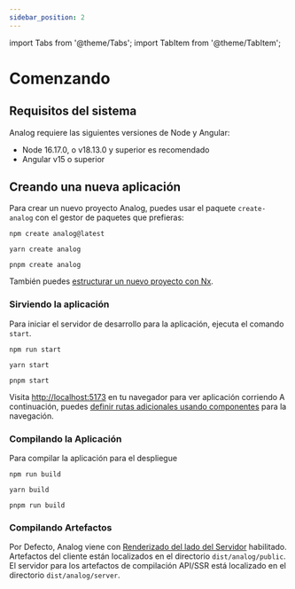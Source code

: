 ```yaml
---
sidebar_position: 2
---
```


import Tabs from '@theme/Tabs';
import TabItem from '@theme/TabItem';

# Comenzando

## Requisitos del sistema

Analog requiere las siguientes versiones de Node y Angular:

- Node 16.17.0, o v18.13.0 y superior es recomendado
- Angular v15 o superior

## Creando una nueva aplicación

Para crear un nuevo proyecto Analog, puedes usar el paquete `create-analog` con el gestor de paquetes que prefieras:

<Tabs groupId="package-manager">
  <TabItem value="npm">

```shell
npm create analog@latest
```

  </TabItem>

  <TabItem label="Yarn" value="yarn">

```shell
yarn create analog
```

  </TabItem>

  <TabItem value="pnpm">

```shell
pnpm create analog
```

  </TabItem>
</Tabs>

También puedes [estructurar un nuevo proyecto con Nx](/docs/integrations/nx).

### Sirviendo la aplicación

Para iniciar el servidor de desarrollo para la aplicación, ejecuta el comando `start`.

<Tabs groupId="package-manager">
  <TabItem value="npm">

```shell
npm run start
```

  </TabItem>

  <TabItem label="Yarn" value="yarn">

```shell
yarn start
```

  </TabItem>

  <TabItem value="pnpm">

```shell
pnpm start
```

  </TabItem>
</Tabs>

Visita [http://localhost:5173](http://localhost:5173) en tu navegador para ver aplicación corriendo
A continuación, puedes [definir rutas adicionales usando componentes](/docs/features/routing/overview) para la navegación.

### Compilando la Aplicación

Para compilar la aplicación para el despliegue

<Tabs groupId="package-manager">
  <TabItem value="npm">

```shell
npm run build
```

  </TabItem>

  <TabItem label="Yarn" value="yarn">

```shell
yarn build
```

  </TabItem>

  <TabItem value="pnpm">

```shell
pnpm run build
```

  </TabItem>
</Tabs>

### Compilando Artefactos

Por Defecto, Analog viene con [Renderizado del lado del Servidor](/docs/es/features/server/server-side-rendering) habilitado.
Artefactos del cliente están localizados en el directorio `dist/analog/public`.
El servidor para los artefactos de compilación API/SSR está localizado en el directorio `dist/analog/server`.
